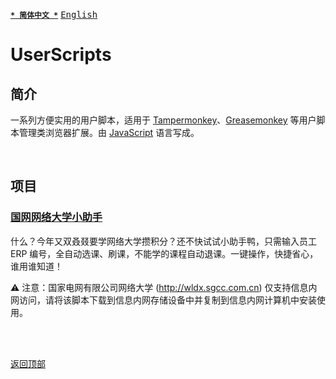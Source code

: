 [<kbd>**`* 简体中文 *`**</kbd>](https://github.com/francis-zhao/userscripts#readme "读我")
[<kbd>English</kbd>](https://github.com/francis-zhao/userscripts/blob/master/README.en.md "Readme")

# UserScripts

## 简介

一系列方便实用的用户脚本，适用于 [Tampermonkey](https://www.tampermonkey.net/ "Tampermonkey")、[Greasemonkey](https://www.greasespot.net/ "Greasemonkey") 等用户脚本管理类浏览器扩展。由 [JavaScript](https://developer.mozilla.org/zh-CN/docs/Web/JavaScript "JavaScript | MDN") 语言写成。

<br>

## 项目

### [国网网络大学小助手](https://github.com/francis-zhao/userscripts/blob/master/src/js/sgcc-online-university-assistant.user.js)

什么？今年又双叒叕要学网络大学攒积分？还不快试试小助手鸭，只需输入员工 ERP 编号，全自动选课、刷课，不能学的课程自动退课。一键操作，快捷省心，谁用谁知道！

⚠ 注意：国家电网有限公司网络大学 (http://wldx.sgcc.com.cn) 仅支持信息内网访问，请将该脚本下载到信息内网存储设备中并复制到信息内网计算机中安装使用。

<br>
<br>

[<kbd>返回顶部</kbd>](# "返回顶部")

